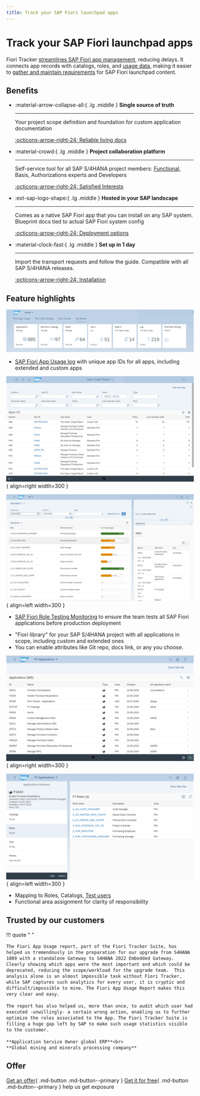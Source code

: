 ```yaml
---
title: Track your SAP Fiori launchpad apps
---
```


# Track your SAP Fiori launchpad apps

Fiori Tracker [streamlines SAP Fiori app management](satisfied-interests-and-roles.md), reducing delays. It connects app records with catalogs, roles, and [usage data](https://help.fioriappsusage.org), making it easier to [gather and maintain requirements](usecases/posts/requirements-gathering.md) for SAP Fiori launchpad content.

## Benefits

<div class="grid cards" markdown>

-   :material-arrow-collapse-all:{ .lg .middle } __Single source of truth__

    ---

    Your project scope definition and foundation for custom application documentation
    
    [:octicons-arrow-right-24: Reliable living docs](usecases/posts/requirements-gathering.md)

-   :material-crowd:{ .lg .middle } __Project collaboration platform__

    ---

    Self-service tool for all SAP S/4HANA project members: [Functional](for-functional-experts.md), Basis, Authorizations experts and Developers

    [:octicons-arrow-right-24: Satisfied Interests](satisfied-interests-and-roles.md)

-   :ext-sap-logo-shape:{ .lg .middle } __Hosted in your SAP landscape__

    ---

    Comes as a native SAP Fiori app that you can install on any SAP system. Blueprint docs tied to actual SAP Fiori system config

    [:octicons-arrow-right-24: Deployment options](inst/dep.md)

-   :material-clock-fast:{ .lg .middle } __Set up in 1 day__

    ---

    Import the transport requests and follow the guide. Compatible with all SAP S/4HANA releases.

    [:octicons-arrow-right-24: Installation](inst.md)

</div>

## Feature highlights

[![Fiori Tracker Tiles](res/ss00.png)](res/ss00.png)

<div class="grid" markdown>

- [SAP Fiori App Usage log](https://help.fioriappsusage.org) with unique app IDs for all apps, including extended and custom apps

[![Application detail screen](res/ss03.png)](res/ss03.png){ align=right width=300 } 
    
</div>


<div class="grid" markdown>

[![SAP Fiori Role Testing](res/ss04.png)](res/ss04.png){ align=left width=300 } 
    
- [SAP Fiori Role Testing Monitoring](https://fioriroletesting.com) to ensure the team tests all SAP Fiori applications before production deployment

</div>

<div class="grid" markdown>

- "Fiori library" for your SAP S/4HANA project with all applications in scope, including custom and extended ones
- You can enable attributes like Git repo, docs link, or any you choose.

[![Application list](res/ss01.png)](res/ss01.png){ align=right width=300 } 

</div>

<div class="grid" markdown>

[![Application detail screen](res/ss02.png)](res/ss02.png){ align=left width=300 } 

- Mapping to Roles, Catalogs, [Test users](sap-fiori-test-users/overview.md)
- Functional area assignment for clarity of responsibility

</div>

## Trusted by our customers

!!! quote " "

    The Fiori App Usage report, part of the Fiori Tracker Suite, has helped us tremendously in the preparation for our upgrade from S4HANA 1809 with a standalone Gateway to S4HANA 2022 Embedded Gateway. Clearly showing which apps were the most important and which could be deprecated, reducing the scope/workload for the upgrade team.  This analysis alone is an almost impossible task without Fiori Tracker, while SAP captures such analytics for every user, it is cryptic and difficult/impossible to mine. The Fiori App Usage Report makes this very clear and easy.

    The report has also helped us, more than once, to audit which user had executed -unwillingly- a certain wrong action, enabling us to further optimize the roles associated to the App. The Fiori Tracker Suite is filling a huge gap left by SAP to make such usage statistics visible to the customer.

    **Application Service Owner global ERP**<br>
    **Global mining and minerals processing company**

<div class="grid cards" markdown>

<!-- 
    ext:latest_blog_posts | 
    root=customer-list; 
    amount=3; 
    display=markdown; 
    title=:material-package-variant-closed-check:{ .lg .middle } Featured installations; 
    read_more=:octicons-arrow-right-24: Customer list;
-->

</div>

## Offer

[Get an offer](offer.md){ .md-button .md-button--primary } [Get it for free](free-offer.md){ .md-button .md-button--primary }  help us get exposure


